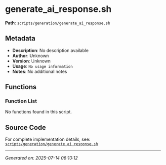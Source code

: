 # generate_ai_response.sh

**Path**: `scripts/generation/generate_ai_response.sh`

## Metadata

- **Description**: No description available
- **Author**: Unknown
- **Version**: Unknown
- **Usage**: `No usage information`
- **Notes**: No additional notes

## Functions

### Function List

No functions found in this script.


## Source Code

For complete implementation details, see: [`scripts/generation/generate_ai_response.sh`](../../scripts/generation/generate_ai_response.sh)

---
*Generated on: 2025-07-14 06:10:12*
